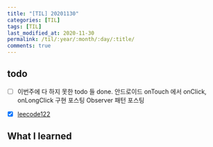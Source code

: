 ```yaml
---
title: "[TIL] 20201130"
categories: [TIL]
tags: [TIL]
last_modified_at: 2020-11-30
permalink: /til/:year/:month/:day/:title/
comments: true
---
```

## todo
- [ ] 이번주에 다 하지 못한 todo 들 done.
안드로이드 onTouch 에서 onClick, onLongClick 구현 포스팅
Observer 패턴 포스팅

- [X] [leecode122](https://leetcode.com/problems/best-time-to-buy-and-sell-stock-ii/)

## What I learned